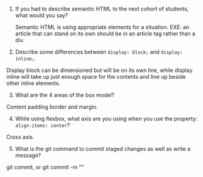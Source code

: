 1. If you had to describe semantic HTML to the next cohort of students, what would you say?

    Semantic HTML is using appropriate elements for a situation. EXE: an article that can stand on its own should be in an article tag rather than a div.

2. Describe some differences between ```display: block;``` and ```display: inline;```.

Display block can be dimensioned but will be on its own line, while display inline will take up just enough space for the contents and line up beside other inline elements.

3. What are the 4 areas of the box model?

Content padding border and margin.

4. While using flexbox, what axis are you using when you use the property: ```align-items: center```?

Croxx axis.

5. What is the git command to commit staged changes as well as write a message? 

git commit, or git commit -m ""
